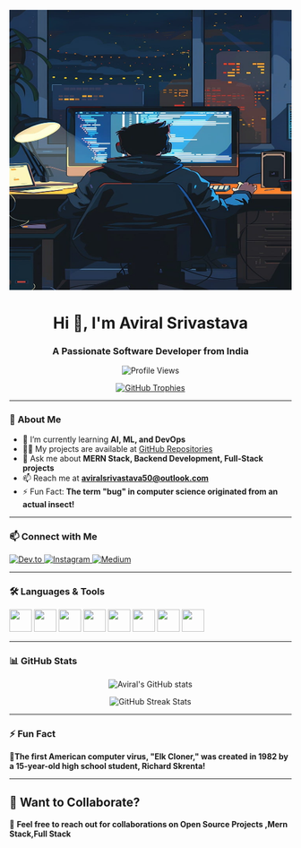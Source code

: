 <p align="center">
  <img src="https://raw.githubusercontent.com/aviralsri23455/aviralsri23455/main/developer-8764523_1280.jpg" width="700" height="500">
</p>

<h1 align="center">Hi 👋, I'm Aviral Srivastava</h1>
<h3 align="center">A Passionate Software Developer from India</h3>

<p align="center">
  <img src="https://komarev.com/ghpvc/?username=aviralsri23455&label=Profile%20views&color=0e75b6&style=flat" alt="Profile Views" />
</p>

<p align="center">
  <a href="https://github.com/ryo-ma/github-profile-trophy">
    <img src="https://github-profile-trophy.vercel.app/?username=aviralsri23455" alt="GitHub Trophies" />
  </a>
</p>

---

### 🚀 **About Me**
- 🌱 I’m currently learning **AI, ML, and DevOps**
- 👨‍💻 My projects are available at [GitHub Repositories](https://github.com/aviralSri23455?tab=repositories)
- 💬 Ask me about **MERN Stack, Backend Development, Full-Stack projects**
- 📫 Reach me at **aviralsrivastava50@outlook.com**
- ⚡ Fun Fact: **The term "bug" in computer science originated from an actual insect!**

---

### 📫 **Connect with Me**
<p align="left">
  <a href="https://dev.to/aviral_srivastava_2c4e212" target="_blank">
    <img src="https://raw.githubusercontent.com/rahuldkjain/github-profile-readme-generator/master/src/images/icons/Social/devto.svg" alt="Dev.to" width="40"/>
  </a>
  <a href="https://instagram.com/aviralsrivastava_009" target="_blank">
    <img src="https://raw.githubusercontent.com/rahuldkjain/github-profile-readme-generator/master/src/images/icons/Social/instagram.svg" alt="Instagram" width="40"/>
  </a>
  <a href="https://medium.com/@aviralsrivastava57" target="_blank">
    <img src="https://raw.githubusercontent.com/rahuldkjain/github-profile-readme-generator/master/src/images/icons/Social/medium.svg" alt="Medium" width="40"/>
  </a>
</p>

---

### 🛠 **Languages & Tools**
<p align="left">
  <img src="https://cdn.jsdelivr.net/gh/devicons/devicon/icons/javascript/javascript-original.svg" width="40" height="40"/>
  <img src="https://cdn.jsdelivr.net/gh/devicons/devicon/icons/nodejs/nodejs-original.svg" width="40" height="40"/>
  <img src="https://cdn.jsdelivr.net/gh/devicons/devicon/icons/react/react-original.svg" width="40" height="40"/>
  <img src="https://cdn.jsdelivr.net/gh/devicons/devicon/icons/express/express-original.svg" width="40" height="40"/>
  <img src="https://cdn.jsdelivr.net/gh/devicons/devicon/icons/mongodb/mongodb-original.svg" width="40" height="40"/>
  <img src="https://cdn.jsdelivr.net/gh/devicons/devicon/icons/docker/docker-original.svg" width="40" height="40"/>
  <img src="https://cdn.jsdelivr.net/gh/devicons/devicon/icons/firebase/firebase-plain.svg" width="40" height="40"/>
  <img src="https://cdn.jsdelivr.net/gh/devicons/devicon/icons/git/git-original.svg" width="40" height="40"/>
</p>

---

### 📊 **GitHub Stats**
<p align="center">
  <img src="https://github-readme-stats.vercel.app/api?username=aviralsri23455&show_icons=true&theme=dark" alt="Aviral's GitHub stats"/>
</p>
<p align="center">
  <img src="https://github-readme-streak-stats.herokuapp.com/?user=aviralsri23455&theme=dark" alt="GitHub Streak Stats"/>
</p>

---

### ⚡ **Fun Fact**
🔹**The first American computer virus, "Elk Cloner," was created in 1982 by a 15-year-old high school student, Richard Skrenta!**

---

## **📣 Want to Collaborate?**
🔹 **Feel free to reach out for collaborations on Open Source Projects ,Mern Stack,Full Stack**

